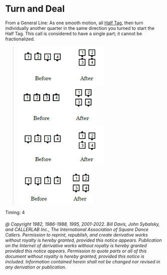 
# Turn and Deal

From a General Line: As one smooth motion, all [Half Tag](../ms/fraction_tag.md), 
then turn individually another
quarter in the same direction you turned to start the Half Tag. This call is considered to
have a single part; it cannot be fractionalized.

> 
> ![alt](turn_and_deal_1.png)
> ![alt](turn_and_deal_2.png)  
> ![alt](turn_and_deal_3.png)
> ![alt](turn_and_deal_4.png)
> 

Timing: 4

###### @ Copyright 1982, 1986-1988, 1995, 2001-2022. Bill Davis, John Sybalsky, and CALLERLAB Inc., The International Association of Square Dance Callers. Permission to reprint, republish, and create derivative works without royalty is hereby granted, provided this notice appears. Publication on the Internet of derivative works without royalty is hereby granted provided this notice appears. Permission to quote parts or all of this document without royalty is hereby granted, provided this notice is included. Information contained herein shall not be changed nor revised in any derivation or publication.
